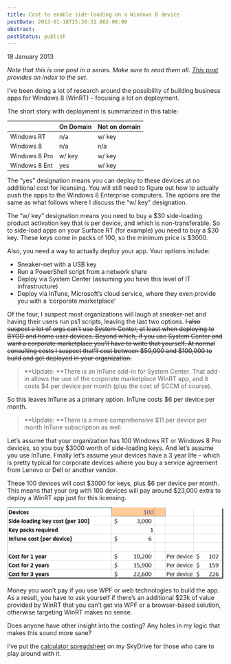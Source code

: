 ```yaml
---
title: Cost to enable side-loading on a Windows 8 device
postDate: 2013-01-18T15:30:31.862-06:00
abstract: 
postStatus: publish
---
```

18 January 2013

*Note that this is one post in a series. Make sure to read them all. [This post](http://www.lhotka.net/weblog/Windows8WinRTSideloadingUpdate.aspx) provides an index to the set.*

I’ve been doing a lot of research around the possibility of building business apps for Windows 8 (WinRT) – focusing a lot on deployment.

The short story with deployment is summarized in this table:


|   | On Domain | Not on domain |
| --- | --- | --- |
| Windows RT | n/a | w/ key |
| Windows 8 | n/a | n/a |
| Windows 8 Pro | w/ key | w/ key |
| Windows 8 Ent | yes | w/ key |


The “yes” designation means you can deploy to these devices at no additional cost for licensing. You will still need to figure out how to actually push the apps to the Windows 8 Enterprise computers. The options are the same as what follows where I discuss the “w/ key” designation.

The “w/ key” designation means you need to buy a $30 side-loading product activation key that is per device, and which is non-transferable. So to side-load apps on your Surface RT (for example) you need to buy a $30 key. These keys come in packs of 100, so the minimum price is $3000.

Also, you need a way to actually deploy your app. Your options include:

- Sneaker-net with a USB key
- Run a PowerShell script from a network share
- Deploy via System Center (assuming you have this level of IT infrastructure)
- Deploy via InTune, Microsoft’s cloud service, where they even provide you with a ‘corporate marketplace’


Of the four, I suspect most organizations will laugh at sneaker-net and having their users run ps1 scripts, leaving the last two options. <strike>I also suspect a lot of orgs can’t use System Center, at least when deploying to BYOD and home user devices. Beyond which, if you use System Center and want a corporate marketplace you’ll have to write that yourself. At normal consulting costs I suspect that’ll cost between $50,000 and $100,000 to build and get deployed in your organization.</strike>


> **Update: **There is an InTune add-in for System Center. That add-in allows the use of the corporate marketplace WinRT app, and it costs $4 per device per month (plus the cost of SCCM of course).


So this leaves InTune as a primary option. InTune costs $6 per device per month.


> **Update: **There is a more comprehensive $11 per device per month InTune subscription as well.


Let’s assume that your organization has 100 Windows RT or Windows 8 Pro devices, so you buy $3000 worth of side-loading keys. And let’s assume you use InTune. Finally let’s assume your devices have a 3 year life – which is pretty typical for corporate devices where you buy a service agreement from Lenovo or Dell or another vendor.

These 100 devices will cost $3000 for keys, plus $6 per device per month. This means that your org with 100 devices will pay around $23,000 extra to deploy a WinRT app just for this licensing.

[![image](binary/Windows-Live-Writer/Cost-to-enable-side-loading-on-a-Windows_D17F/image_thumb.png "image")](binary/Windows-Live-Writer/Cost-to-enable-side-loading-on-a-Windows_D17F/image_2.png)

Money you won’t pay if you use WPF or web technologies to build the app. As a result, you have to ask yourself if there’s an additional $23k of value provided by WinRT that you can’t get via WPF or a browser-based solution, otherwise targeting WinRT makes no sense.

Does anyone have other insight into the costing? Any holes in my logic that makes this sound more sane?

I’ve put the [calculator spreadsheet](https://skydrive.live.com/redir?resid=B9397700A0A08439!318) on my SkyDrive for those who care to play around with it.
